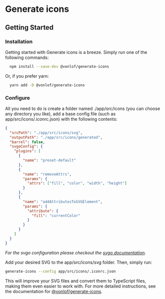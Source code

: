 # Generate icons

## Getting Started

### Installation

Getting started with Generate icons is a breeze. Simply run one of the following commands:

```sh
  npm install --save-dev @vonlof/generate-icons
```

Or, if you prefer yarn:

```sh
  yarn add -D @vonlof/generate-icons
```

### Configure

All you need to do is create a folder named ./app/src/icons (you can choose any
directory you like), add a base config file (such as app/src/icons/.iconrc.json) with the following contents:

```json
{
  "srcPath": "./app/src/icons/svg",
  "outputPath": "./app/src/icons/generated",
  "barrel": false,
  "svgoConfig": {
    "plugins": [
      {
        "name": "preset-default"
      },
      {
        "name": "removeAttrs",
        "params": {
          "attrs": ["fill", "color", "width", "height"]
        }
      },
      {
        "name": "addAttributesToSVGElement",
        "params": {
          "attribute": {
            "fill": "currentColor"
          }
        }
      }
    ]
  }
}
```

_For the svgo configuration please checkout the [svgo documentation](https://github.com/svg/svgo)._

Add your desired SVG to the app/src/icons/svg folder. Then, simply run:

```sh
generate-icons --config app/src/icons/.iconrc.json
```

This will improve your SVG files and convert them to TypeScript files, making them even easier to work with.
For more detailed instructions, see the documentation for [@vonlof/generate-icons](https://github.com/vonlof/ngx-icons/blob/main/libs/generate-icons/README.md).
